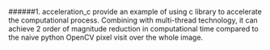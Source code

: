 ######1. acceleration_c provide an example of using c library to accelerate the computational process. Combining with multi-thread technology, it can achieve 2 order of magnitude reduction in computational time compared to the naive python OpenCV pixel visit over the whole image.
